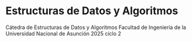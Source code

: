 # Estructuras de Datos y Algoritmos
Cátedra de Estructuras de Datos y Algoritmos
Facultad de Ingeniería de la Universidad Nacional de Asunción
2025 ciclo 2
